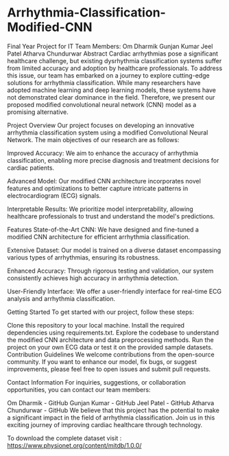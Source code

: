 # Arrhythmia-Classification-Modified-CNN
Final Year Project for IT
Team Members:
Om Dharmik
Gunjan Kumar
Jeel Patel
Atharva Chundurwar
Abstract
Cardiac arrhythmias pose a significant healthcare challenge, but existing dysrhythmia classification systems suffer from limited accuracy and adoption by healthcare professionals. To address this issue, our team has embarked on a journey to explore cutting-edge solutions for arrhythmia classification. While many researchers have adopted machine learning and deep learning models, these systems have not demonstrated clear dominance in the field. Therefore, we present our proposed modified convolutional neural network (CNN) model as a promising alternative.

Project Overview
Our project focuses on developing an innovative arrhythmia classification system using a modified Convolutional Neural Network. The main objectives of our research are as follows:

Improved Accuracy: We aim to enhance the accuracy of arrhythmia classification, enabling more precise diagnosis and treatment decisions for cardiac patients.

Advanced Model: Our modified CNN architecture incorporates novel features and optimizations to better capture intricate patterns in electrocardiogram (ECG) signals.

Interpretable Results: We prioritize model interpretability, allowing healthcare professionals to trust and understand the model's predictions.

Features
State-of-the-Art CNN: We have designed and fine-tuned a modified CNN architecture for efficient arrhythmia classification.

Extensive Dataset: Our model is trained on a diverse dataset encompassing various types of arrhythmias, ensuring its robustness.

Enhanced Accuracy: Through rigorous testing and validation, our system consistently achieves high accuracy in arrhythmia detection.

User-Friendly Interface: We offer a user-friendly interface for real-time ECG analysis and arrhythmia classification.

Getting Started
To get started with our project, follow these steps:

Clone this repository to your local machine.
Install the required dependencies using requirements.txt.
Explore the codebase to understand the modified CNN architecture and data preprocessing methods.
Run the project on your own ECG data or test it on the provided sample datasets.
Contribution Guidelines
We welcome contributions from the open-source community. If you want to enhance our model, fix bugs, or suggest improvements, please feel free to open issues and submit pull requests.

Contact Information
For inquiries, suggestions, or collaboration opportunities, you can contact our team members:

Om Dharmik - GitHub
Gunjan Kumar - GitHub
Jeel Patel - GitHub
Atharva Chundurwar - GitHub
We believe that this project has the potential to make a significant impact in the field of arrhythmia classification. Join us in this exciting journey of improving cardiac healthcare through technology.


To download the complete dataset visit : https://www.physionet.org/content/mitdb/1.0.0/

